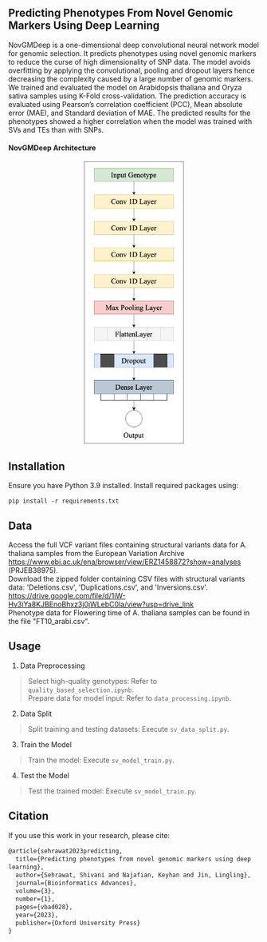 ## Predicting Phenotypes From Novel Genomic Markers Using Deep Learning

NovGMDeep is a one-dimensional deep convolutional neural network model for genomic selection. It predicts phenotypes using novel genomic markers to reduce the curse of high dimensionality of SNP data. The model avoids overfitting by applying the convolutional, pooling and dropout layers hence decreasing the complexity caused by a large number of genomic markers. We trained and evaluated the model on Arabidopsis thaliana and Oryza sativa samples using K-Fold cross-validation. The prediction accuracy is evaluated using Pearson’s correlation coefficient (PCC), Mean absolute error (MAE), and Standard deviation of MAE. The predicted results for the phenotypes showed a higher correlation when the model was trained with SVs and TEs than with SNPs. 

#### NovGMDeep Architecture   
<p align="center">
<img width="200" src="Pictures/NovGMDeep.png">
</p>    

## Installation
Ensure you have Python 3.9 installed. Install required packages using:
```
pip install -r requirements.txt
```

## Data
Access the full VCF variant files containing structural variants data for A. thaliana samples from the European Variation Archive  https://www.ebi.ac.uk/ena/browser/view/ERZ1458872?show=analyses (PRJEB38975). \
Download the zipped folder containing CSV files with structural variants data: 'Deletions.csv', 'Duplications.csv', and 'Inversions.csv'. \
https://drive.google.com/file/d/1iW-Hv3iYa8KJBEnoBhxz3j0jWLebC0la/view?usp=drive_link \
Phenotype data for Flowering time of A. thaliana samples can be found in the file "FT10_arabi.csv".

## Usage
1. Data Preprocessing
> Select high-quality genotypes: Refer to `quality_based_selection.ipynb`. \
> Prepare data for model input: Refer to `data_processing.ipynb`.

2. Data Split
> Split training and testing datasets: Execute `sv_data_split.py`. 

3. Train the Model
> Train the model: Execute `sv_model_train.py`. 

4. Test the Model
> Test the trained model: Execute `sv_model_train.py`.


## Citation
If you use this work in your research, please cite:
```
@article{sehrawat2023predicting,
  title={Predicting phenotypes from novel genomic markers using deep learning},
  author={Sehrawat, Shivani and Najafian, Keyhan and Jin, Lingling},
  journal={Bioinformatics Advances},
  volume={3},
  number={1},
  pages={vbad028},
  year={2023},
  publisher={Oxford University Press}
}
```
